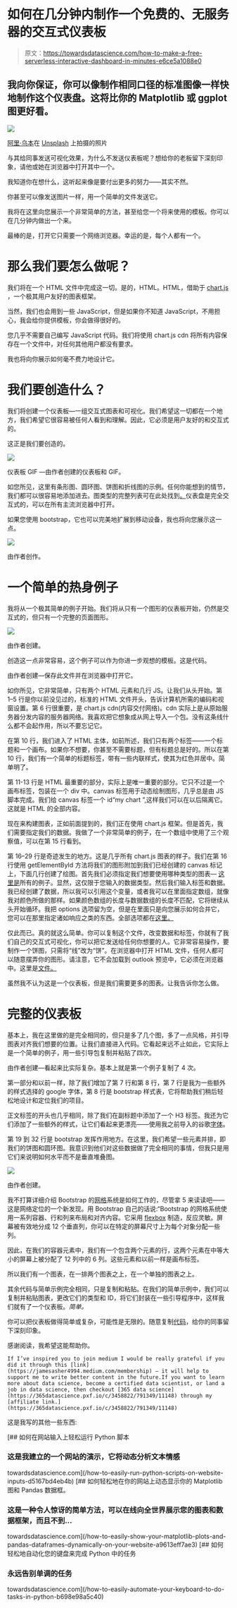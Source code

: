 # 如何在几分钟内制作一个免费的、无服务器的交互式仪表板

> 原文：<https://towardsdatascience.com/how-to-make-a-free-serverless-interactive-dashboard-in-minutes-e6ce5a1088e0>

## 我向你保证，你可以像制作相同口径的标准图像一样快地制作这个仪表盘。这将比你的 Matplotlib 或 ggplot 图更好看。

![](img/c2e9e72f16f251fa35ad2ce7a8652b2f.png)

[阿里·乌本](https://unsplash.com/@condorito1953?utm_source=unsplash&utm_medium=referral&utm_content=creditCopyText)在 [Unsplash](https://unsplash.com/s/photos/dashboard?utm_source=unsplash&utm_medium=referral&utm_content=creditCopyText) 上拍摄的照片

与其给同事发送可视化效果，为什么不发送仪表板呢？想给你的老板留下深刻印象，请他或她在浏览器中打开其中一个。

我知道你在想什么，这听起来像是要付出更多的努力——其实不然。

你甚至可以像发送图片一样，用一个简单的文件发送它。

我将在这里向您展示一个非常简单的方法，甚至给您一个将来使用的模板。你可以在几分钟内做出一个来。

最棒的是，打开它只需要一个网络浏览器。幸运的是，每个人都有一个。

# 那么我们要怎么做呢？

我们将在一个 HTML 文件中完成这一切。是的，HTML。HTML，借助于 [chart.js](https://www.chartjs.org/) ，一个极其用户友好的图表框架。

当然，我们也会用到一些 JavaScript，但是如果你不知道 JavaScript，不用担心，我会给你提供模板，你会做得很好的。

您几乎不需要自己编写 JavaScript 代码。我们将使用 chart.js cdn 将所有内容保存在一个文件中，对任何其他用户都没有要求。

我也将向你展示如何毫不费力地设计它。

# 我们要创造什么？

我们将创建一个仪表板—一组交互式图表和可视化。我们希望这一切都在一个地方，我们希望它很容易被任何人看到和理解。因此，它必须是用户友好的和交互式的。

这正是我们要创造的。

![](img/66eee7add1a4661a3d8cb3372d74299a.png)

仪表板 GIF —由作者创建的仪表板和 GIF。

如您所见，这里有条形图、圆环图、饼图和折线图的示例。任何你能想到的情节，我们都可以很容易地添加进去。图类型的完整列表可在此处找到[。](http://chartjs.org)仪表盘是完全交互式的，可以在所有主流浏览器中打开。

如果您使用 bootstrap，它也可以完美地扩展到移动设备，我也将向您展示这一点。

![](img/6c0b3ab8558c20bd2bbbe2ae11376f15.png)

由作者创作。

# 一个简单的热身例子

我将从一个极其简单的例子开始。我们将从只有一个图形的仪表板开始，仍然是交互式的，但只有一个完整的页面图形。

![](img/cacd1ad0d85935cf98700172f76b61fb.png)

由作者创建。

创造这一点非常容易，这个例子可以作为你进一步观想的模板。这是代码。

由作者创建—保存此文件并在浏览器中打开它。

如你所见，它非常简单，只有两个 HTML 元素和几行 JS。让我们从头开始。第 1–5 行是你以前没见过的，标准的 HTML 文件开头，告诉计算机所需的编码和视窗设置。第 6 行很重要，是 chart.js cdn(内容交付网络)。cdn 实际上是从原始服务器分发内容的服务器网络。我喜欢把它想象成从网上导入一个包。没有这条线什么都不会起作用，所以不要忘记它。

在第 10 行，我们进入了 HTML 主体，如前所述，我们只有两个标签——一个标题和一个画布。如果你不想要，你甚至不需要标题，但有标题总是好的。所以在第 10 行，我们有一个简单的标题标签，带有一些内联样式，使其为红色并居中。简单明了。

第 11-13 行是 HTML 最重要的部分，实际上是唯一重要的部分。它只不过是一个画布标签，包装在一个 div 中。canvas 标签用于动态绘制图形，几乎总是由 JS 脚本完成。我们给 canvas 标签一个 id“my chart ”,这样我们可以在以后隔离它。这就是 HTML 的全部内容。

现在来构建图表，正如前面提到的，我们正在使用 chart.js 框架。但是首先，我们需要指定我们的数据。我做了一个非常简单的例子，在一个数组中使用了三个观察值，可以在第 15 行看到。

第 16–29 行是奇迹发生的地方。这是几乎所有 chart.js 图表的样子。我们在第 16 行使用 getElementById 方法将我们的图形附加到我们已经创建的 canvas 标记上，下面几行创建了绘图。首先我们必须指定我们想要使用哪种类型的图表— [这里是](https://www.chartjs.org/docs/latest/charts/line.html)所有的例子。显然，这仅限于您输入的数据类型。然后我们输入标签和数据。我已经创建了数据，所以我可以引用这个变量，或者我可以在里面指定数组，就像我对颜色所做的那样。如果颜色数组的长度与数据数组的长度不匹配，它将继续从头开始循环。我把 options 选项留为空，但是在里面只是向您展示如何合并它，您可以在那里指定诸如响应之类的东西。全部选项都在[这里。](https://www.chartjs.org/docs/latest/general/options.html)

仅此而已。真的就这么简单。你可以复制这个文件，改变数据和标签，你就有了我们自己的交互式可视化，你可以把它发送给任何你想要的人。它非常容易操作，要制作一个饼图，只需将“线”改为“饼”。在浏览器中打开 HTML 文件，任何人都可以随意摆弄你的图形。请注意，它不会加载到 outlook 预览中，它必须在浏览器中。这里是[文件。](https://gist.github.com/jasher4994/559b0d68cca0a100f019100141943cb8)

虽然我不认为这是一个仪表板，但是我们需要更多的图表。让我告诉你怎么做。

# 完整的仪表板

基本上，我在这里做的是完全相同的，但只是多了几个图，多了一点风格，并引导图表对齐我们想要的位置。让我们直接进入代码。它看起来远不止如此，它实际上是一个简单的例子，用一些引导包复制并粘贴了四次。

由作者创建—看起来比实际复杂。基本上就是第一个例子复制了 4 次。

第一部分和以前一样，除了我们增加了第 7 行和第 8 行，第 7 行是我为一些额外的样式选择的 google 字体，第 8 行是 bootstrap 样式表，它将帮助我们稍后轻松地设计和定位我们的项目。

正文标签的开头也几乎相同，除了我们在副标题中添加了一个 H3 标签。我还为它们添加了一些额外的样式，让它们看起来更漂亮——使用我之前导入的谷歌[字体](https://fonts.google.com/specimen/Rowdies)。

第 19 到 32 行是 bootstrap 发挥作用地方。在这里，我们希望一些元素并排，即我们的饼图和圆环图。我意识到他们对这些数据做了完全相同的事情，但我只是用它们来说明如何水平而不是垂直堆叠图。

![](img/37adfc7f5b8721e14fb40af8072575d0.png)

由作者创建。

我不打算详细介绍 Bootstrap 的[网格](https://getbootstrap.com/docs/4.0/layout/grid/)系统是如何工作的，尽管拿 5 来读读吧——这是网络定位的一个新发现。用 Bootstrap 自己的话说:“Bootstrap 的网格系统使用一系列容器、行和列来布局和对齐内容。它采用 [flexbox](https://developer.mozilla.org/en-US/docs/Web/CSS/CSS_Flexible_Box_Layout/Using_CSS_flexible_boxes) 制造，反应灵敏。屏幕被有效地分成 12 个垂直列，你可以在特定的屏幕尺寸上为每个对象分配一些列。

因此，在我们的容器元素中，我们有一个包含两个元素的行，这两个元素在中等大小的屏幕上被分配了 12 列中的 6 列。这些元素和以前一样是画布标签。

所以我们有一个图表，在一排两个图表之上，在一个单独的图表之上。

其余代码与简单示例完全相同，只是复制和粘贴。在我们的简单示例中，我们可以复制并粘贴图表，更改它们的类型和 ID，将它们封装在一些引导程序中，这样我们就有了一个仪表板。*简单。*

你可以把仪表板做得简单或复杂，可能性是无限的。随意复制[代码](https://gist.github.com/jasher4994/d141153b64b1d28b800f5c13fbec332c)，给你的同事留下深刻印象。

感谢阅读，我希望这能帮助你。

```
If I’ve inspired you to join medium I would be really grateful if you did it through this [link](https://jamesasher4994.medium.com/membership) — it will help to support me to write better content in the future.If you want to learn more about data science, become a certified data scientist, or land a job in data science, then checkout [365 data science](https://365datascience.pxf.io/c/3458822/791349/11148) through my [affiliate link.](https://365datascience.pxf.io/c/3458822/791349/11148)
```

这是我写的其他一些东西:

[](/how-to-easily-run-python-scripts-on-website-inputs-d5167bd4eb4b) [## 如何在网站输入上轻松运行 Python 脚本

### 这是我建立的一个网站的演示，它将动态分析文本情感

towardsdatascience.com](/how-to-easily-run-python-scripts-on-website-inputs-d5167bd4eb4b) [](/how-to-easily-show-your-matplotlib-plots-and-pandas-dataframes-dynamically-on-your-website-a9613eff7ae3) [## 如何轻松地在你的网站上动态显示你的 Matplotlib 图和 Pandas 数据框。

### 这是一种令人惊讶的简单方法，可以在线向全世界展示您的图表和数据框架，而且不到…

towardsdatascience.com](/how-to-easily-show-your-matplotlib-plots-and-pandas-dataframes-dynamically-on-your-website-a9613eff7ae3) [](/how-to-easily-automate-your-keyboard-to-do-tasks-in-python-b698e98a5c40) [## 如何轻松地自动化您的键盘来完成 Python 中的任务

### 永远告别单调的任务

towardsdatascience.com](/how-to-easily-automate-your-keyboard-to-do-tasks-in-python-b698e98a5c40)